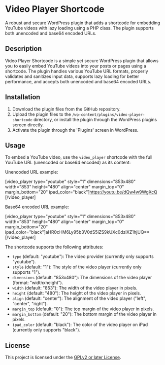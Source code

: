 # Video Player Shortcode

A robust and secure WordPress plugin that adds a shortcode for embedding YouTube videos with lazy loading using a PHP class. The plugin supports both unencoded and base64 encoded URLs.

## Description

Video Player Shortcode is a simple yet secure WordPress plugin that allows you to easily embed YouTube videos into your posts or pages using a shortcode. The plugin handles various YouTube URL formats, properly validates and sanitizes input data, supports lazy loading for better performance, and accepts both unencoded and base64 encoded URLs.

## Installation

1. Download the plugin files from the GitHub repository.
2. Upload the plugin files to the `/wp-content/plugins/video-player-shortcode` directory, or install the plugin through the WordPress plugins screen directly.
3. Activate the plugin through the 'Plugins' screen in WordPress.

## Usage

To embed a YouTube video, use the `video_player` shortcode with the full YouTube URL (unencoded or base64 encoded) as its content:

Unencoded URL example:

[video_player type="youtube" style="1" dimensions="853x480" width="853" height="480" align="center" margin_top="0" margin_bottom="20" ipad_color="black"]https://youtu.be/dQw4w9WgXcQ [/video_player]


Base64 encoded URL example:

[video_player type="youtube" style="1" dimensions="853x480" width="853" height="480" align="center" margin_top="0" margin_bottom="20" ipad_color="black"]aHR0cHM6Ly95b3V0dS5iZS9kUXc0dzlXZ1hjUQ==[/video_player]


The shortcode supports the following attributes:

- `type` (default: "youtube"): The video provider (currently only supports "youtube").
- `style` (default: "1"): The style of the video player (currently only supports "1").
- `dimensions` (default: "853x480"): The dimensions of the video player (format: "widthxheight").
- `width` (default: "853"): The width of the video player in pixels.
- `height` (default: "480"): The height of the video player in pixels.
- `align` (default: "center"): The alignment of the video player ("left", "center", "right").
- `margin_top` (default: "0"): The top margin of the video player in pixels.
- `margin_bottom` (default: "20"): The bottom margin of the video player in pixels.
- `ipad_color` (default: "black"): The color of the video player on iPad (currently only supports "black").

## License

This project is licensed under the [GPLv2 or later License](LICENSE.md).
